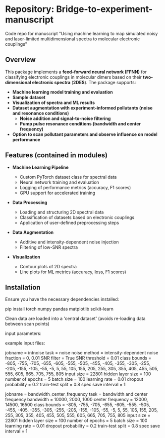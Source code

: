 # Repository: Bridge-to-experiment-manuscript
Code repo for manuscript "Using machine learning to map simulated noisy and laser-limited multidimensional spectra to molecular electronic couplings"

## Overview
This package implements a **feed-forward neural network (FFNN)** for classifying electronic couplings in molecular dimers based on their **two-dimensional electronic spectra** (**2DES**). 
The package supports:
- **Machine learning model training and evaluation**
- **Sample dataset**
- **Visualization of spectra and ML results**
- **Dataset augmentation with experiment-informed pollutants (noise and resonance conditions)**
    - **Noise addition and signal-to-noise filtering**
    - **Pump pulse resonance conditions (bandwidth and center frequency)**
- **Option to scan pollutant parameters and observe influence on model performance**

## Features (contained in modules)
- **Machine Learning Pipeline**
  - Custom PyTorch dataset class for spectral data
  - Neural network training and evaluation
  - Logging of performance metrics (accuracy, F1 scores)
  - GPU support for accelerated training

- **Data Processing**
  - Loading and structuring 2D spectral data
  - Classification of datasets based on electronic couplings
  - Application of user-defined preprocessing steps

- **Data Augmentation**
  - Additive and intensity-dependent noise injection
  - Filtering of low-SNR spectra

- **Visualization**
  - Contour plots of 2D spectra
  - Line plots for ML metrics (accuracy, loss, F1 scores)

## Installation
Ensure you have the necessary dependencies installed:

pip install torch numpy pandas matplotlib scikit-learn




Clean data are loaded into a 'central dataset' (avoids re-loading data between scan points)


input parameters:


example input files:

jobname = intnoise
task = noise
noise method = intensity-dependent
noise fraction = 0, 0.01
SNR filter = True
SNR threshold = 0.01
class bounds = -805, -755, -705, -655, -605, -555, -505, -455, -405, -355, -305, -255, -205, -155, -105, -55, -5, 5, 55, 105, 155, 205, 255, 305, 355, 405, 455, 505, 555, 605, 665, 705, 755, 805 
input size = 22801
hidden layer size = 100
number of epochs = 5
batch size = 100
learning rate = 0.01
dropout probability = 0.2
train-test split = 0.8
spec save interval = 1


jobname = bandwidth_center_frequency
task = bandwidth and center frequency
bandwidth = 10000, 2000, 1000
center frequency = 12000, 14500, 16500
class bounds = -805, -755, -705, -655, -605, -555, -505, -455, -405, -355, -305, -255, -205, -155, -105, -55, -5, 5, 55, 105, 155, 205, 255, 305, 355, 405, 455, 505, 555, 605, 665, 705, 755, 805 
input size = 22801
hidden layer size = 100
number of epochs = 5
batch size = 100
learning rate = 0.01
dropout probability = 0.2
train-test split = 0.8
spec save interval = 1